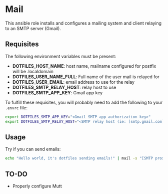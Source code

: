 # Mail

This ansible role installs and configures a mailing system and client relaying to an SMTP server (Gmail).

## Requisites

The following environment variables must be present:

- **DOTFILES_HOST_NAME**: host name, mailname configured for postfix will be <hostname>.localdomain
- **DOTFILES_USER_NAME_FULL**: Full name of the user mail is relayed for
- **DOTFILES_USER_EMAIL**: email address to use for the relay
- **DOTFILES_SMTP_RELAY_HOST**: relay host to use
- **DOTFILES_SMTP_APP_KEY**: Gmail app key

To fulfill these requisites, you will probably need to add the following to your `.envrc` file:

```sh
export DOTFILES_SMTP_APP_KEY="<Gmail SMTP app authorization key>"
export DOTFILES_SMTP_RELAY_HOST="<SMTP relay host (ie: [smtp.gmail.com]:587)>"
```

## Usage

Try if you can send emails:

```sh
echo "Hello world, it's dotfiles sending emails!" | mail -s "[SMTP proxy] Hello World" <yourtest@email.adress>
```

## TO-DO

- Properly configure Mutt